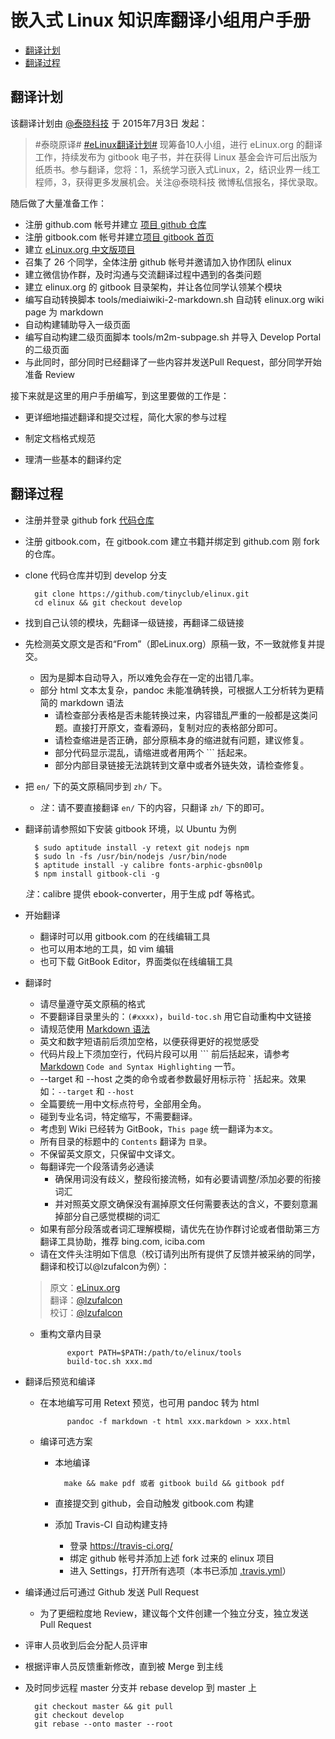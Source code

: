 
# 嵌入式 Linux 知识库翻译小组用户手册

* [翻译计划](#plan)
* [翻译过程](#procedure)

<span id="pan"></span>
## 翻译计划

该翻译计划由 [@泰晓科技](http://elinux.org) 于 2015年7月3日 发起：

> \#泰晓原译\# [\#eLinux翻译计划\#](http://t.cn/RLqNvGt) 现筹备10人小组，进行 eLinux.org 的翻译工作，持续发布为 gitbook 电子书，并在获得 Linux 基金会许可后出版为纸质书。参与翻译，您将：1，系统学习嵌入式Linux，2，结识业界一线工程师，3，获得更多发展机会。关注@泰晓科技 微博私信报名，择优录取。

随后做了大量准备工作：

* 注册 github.com 帐号并建立 [项目 github 仓库](https://github.com/tinyclub/elinux)
* 注册 gitbook.com 帐号并建立[项目 gitbook 首页](http://tinylab.gitbooks.io/elinux)
* 建立 [eLinux.org 中文版项目](http://www.tinylab.org/project/elinux/)
* 召集了 26 个同学，全体注册 github 帐号并邀请加入协作团队 elinux
* 建立微信协作群，及时沟通与交流翻译过程中遇到的各类问题
* 建立 elinux.org 的 gitbook 目录架构，并让各位同学认领某个模块
* 编写自动转换脚本 tools/mediaiwiki-2-markdown.sh 自动转 elinux.org wiki page 为 markdown
* 自动构建辅助导入一级页面
* 编写自动构建二级页面脚本 tools/m2m-subpage.sh 并导入 Develop Portal 的二级页面
* 与此同时，部分同时已经翻译了一些内容并发送Pull Request，部分同学开始准备 Review

接下来就是这里的用户手册编写，到这里要做的工作是：

* 更详细地描述翻译和提交过程，简化大家的参与过程

* 制定文档格式规范

* 理清一些基本的翻译约定

<span id="procedure"></span>
## 翻译过程

* 注册并登录 github fork [代码仓库](https://github.com/tinyclub/elinux)

* 注册 gitbook.com，在 gitbook.com 建立书籍并绑定到 github.com 刚 fork 的仓库。

* clone 代码仓库并切到 develop 分支

        git clone https://github.com/tinyclub/elinux.git
        cd elinux && git checkout develop

* 找到自己认领的模块，先翻译一级链接，再翻译二级链接

* 先检测英文原文是否和“From”（即eLinux.org）原稿一致，不一致就修复并提交。
    * 因为是脚本自动导入，所以难免会存在一定的出错几率。
    * 部分 html 文本太复杂，pandoc 未能准确转换，可根据人工分析转为更精简的 markdown 语法
        * 请检查部分表格是否未能转换过来，内容错乱严重的一般都是这类问题。直接打开原文，查看源码，复制对应的表格部分即可。
        * 请检查缩进是否正确，部分原稿本身的缩进就有问题，建议修复。
        * 部分代码显示混乱，请缩进或者用两个 \`\`\` 括起来。
        * 部分内部目录链接无法跳转到文章中或者外链失效，请检查修复。

* 把 `en/` 下的英文原稿同步到 `zh/` 下。

    * *注*：请不要直接翻译 `en/` 下的内容，只翻译 `zh/` 下的即可。


* 翻译前请参照如下安装 gitbook 环境，以 Ubuntu 为例

        $ sudo aptitude install -y retext git nodejs npm
        $ sudo ln -fs /usr/bin/nodejs /usr/bin/node
        $ aptitude install -y calibre fonts-arphic-gbsn00lp
        $ npm install gitbook-cli -g

    *注*：calibre 提供 ebook-converter，用于生成 pdf 等格式。


* 开始翻译

    * 翻译时可以用 gitbook.com 的在线编辑工具
    * 也可以用本地的工具，如 vim 编辑
    * 也可下载 GitBook Editor，界面类似在线编辑工具

* 翻译时

    * 请尽量遵守英文原稿的格式
    * 不要翻译目录里头的：`(#xxxx)`，`build-toc.sh` 用它自动重构中文链接
    * 请规范使用 [Markdown 语法][markdown]
    * 英文和数字短语前后须加空格，以便获得更好的视觉感受
    * 代码片段上下须加空行，代码片段可以用 \`\`\` 前后括起来，请参考[Markdown][markdown] `Code and Syntax Highlighting` 一节。
    * --target 和 --host 之类的命令或者参数最好用标示符 \` 括起来。效果如：`--target` 和 `--host`
    * 全篇要统一用中文标点符号，全部用全角。
    * 碰到专业名词，特定缩写，不需要翻译。
    * 考虑到 Wiki 已经转为 GitBook，`This page` 统一翻译为`本文`。
    * 所有目录的标题中的 `Contents` 翻译为 `目录`。
    * 不保留英文原文，只保留中文译文。
    * 每翻译完一个段落请务必通读
        * 确保用词没有歧义，整段衔接流畅，如有必要请调整/添加必要的衔接词汇
        * 并对照英文原文确保没有漏掉原文任何需要表达的含义，不要刻意漏掉部分自己感觉模糊的词汇
    * 如果有部分段落或者词汇理解模糊，请优先在协作群讨论或者借助第三方翻译工具协助，推荐 bing.com, iciba.com
    * 请在文件头注明如下信息（校订请列出所有提供了反馈并被采纳的同学，翻译和校订以@lzufalcon为例）：

	> 原文：[eLinux.org](http://elinux.org/Boot_Time.md)<br/>
	> 翻译：[@lzufalcon](https://github.com/lzufalcon)<br/>
	> 校订：[@lzufalcon](https://github.com/lzufalcon)<br/>

    * 重构文章内目录

                export PATH=$PATH:/path/to/elinux/tools
                build-toc.sh xxx.md

* 翻译后预览和编译

    * 在本地编写可用 Retext 预览，也可用 pandoc 转为 html

                pandoc -f markdown -t html xxx.markdown > xxx.html

    * 编译可选方案

        * 本地编译

                make && make pdf 或者 gitbook build && gitbook pdf

        * 直接提交到 github，会自动触发 gitbook.com 构建

        * 添加 Travis-CI 自动构建支持
            * 登录 <https://travis-ci.org/>
            * 绑定 github 帐号并添加上述 fork 过来的 elinux 项目
            * 进入 Settings，打开所有选项（本书已添加 [.travis.yml](../.travis.yml)）

* 编译通过后可通过 Github 发送 Pull Request

    * 为了更细粒度地 Review，建议每个文件创建一个独立分支，独立发送 Pull Request

* 评审人员收到后会分配人员评审

* 根据评审人员反馈重新修改，直到被 Merge 到主线

* 及时同步远程 master 分支并 rebase develop 到 master 上

        git checkout master && git pull
        git checkout develop
        git rebase --onto master --root

[markdown]:http://help.gitbook.com/format/markdown.html
